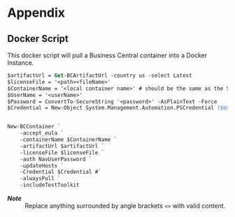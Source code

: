 # Appendix

## Docker Script
This docker script will pull a Business Central container into a Docker Instance.

````ps
$artifactUrl = Get-BCArtifactUrl -country us -select Latest
$licenseFile = '<path><fileName>'
$ContainerName = '<local container name>' # should be the same as the ServerName in launch.json for the app
$UserName = '<userName>' 
$Password = ConvertTo-SecureString '<password>' -AsPlainText -Force
$Credential = New-Object System.Management.Automation.PSCredential ($UserName, $Password)


New-BCContainer `
    -accept_eula `
    -containerName $ContainerName `
    -artifactUrl $artifactUrl `
    -licenseFile $licenseFile `
    -auth NavUserPassword `
    -updateHosts `
    -Credential $Credential #`
    -alwaysPull `
    -includeTestToolkit

````
<dl>
<dt style="font-style:italic;font-weight:bold;font-size:14px">Note</dt>
<dd>Replace anything surrounded by angle brackets <code><></code> with valid content.</dd>
</dl>
